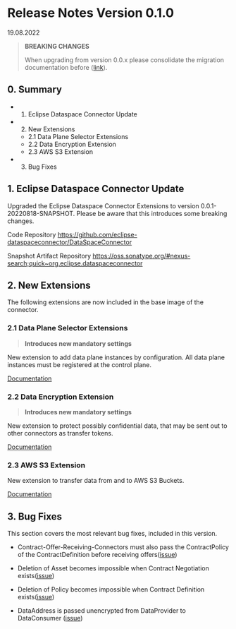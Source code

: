# Release Notes Version 0.1.0

19.08.2022

> **BREAKING CHANGES**
>
> When upgrading from version 0.0.x please consolidate the migration documentation before ([link](../migration/Version_0.0.x_0.1.x.md)).

## 0. Summary

- 1. Eclipse Dataspace Connector Update
- 2. New Extensions
  - 2.1 Data Plane Selector Extensions
  - 2.2 Data Encryption Extension
  - 2.3 AWS S3 Extension
- 3. Bug Fixes

## 1. Eclipse Dataspace Connector Update

Upgraded the Eclipse Dataspace Connector Extensions to version 0.0.1-20220818-SNAPSHOT. Please be aware that this introduces some breaking changes.

Code Repository
<https://github.com/eclipse-dataspaceconnector/DataSpaceConnector>

Snapshot Artifact Repository
<https://oss.sonatype.org/#nexus-search;quick~org.eclipse.dataspaceconnector>

## 2. New Extensions

The following extensions are now included in the base image of the connector.

### 2.1 Data Plane Selector Extensions

> **Introduces new mandatory settings**

New extension to add data plane instances by configuration. All data plane instances must be registered at the control plane.

[Documentation](../../edc-extensions/dataplane-selector-configuration/README.md)

### 2.2 Data Encryption Extension

> **Introduces new mandatory settings**

New extension to protect possibly confidential data, that may be sent out to other connectors as transfer tokens.

[Documentation](../../edc-extensions/data-encryption/README.md)

### 2.3 AWS S3 Extension

New extension to transfer data from and to AWS S3 Buckets.

[Documentation](https://github.com/eclipse-dataspaceconnector/DataSpaceConnector/tree/main/extensions/aws/data-plane-s3)

## 3. Bug Fixes

This section covers the most relevant bug fixes, included in this version.

- Contract-Offer-Receiving-Connectors must also pass the ContractPolicy of the ContractDefinition before receiving offers([issue](https://github.com/eclipse-dataspaceconnector/DataSpaceConnector/issues/1331))

- Deletion of Asset becomes impossible when Contract Negotiation exists([issue](https://github.com/eclipse-dataspaceconnector/DataSpaceConnector/issues/1403))

- Deletion of Policy becomes impossible when Contract Definition exists([issue](https://github.com/eclipse-dataspaceconnector/DataSpaceConnector/issues/1410))

- DataAddress is passed unencrypted from DataProvider to DataConsumer ([issue](https://github.com/eclipse-dataspaceconnector/DataSpaceConnector/issues/1504))
